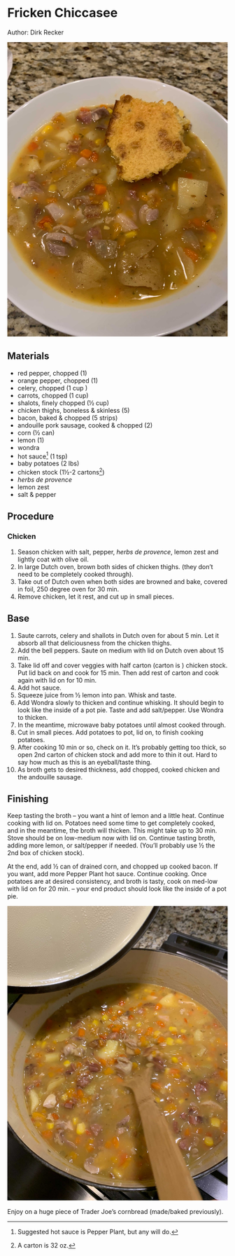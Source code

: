 # Fricken Chiccasee

Author: Dirk Recker

![](images/fricken-chiccasee-2.jpg)

## Materials

- red pepper, chopped (1)
- orange pepper, chopped (1)
- celery, chopped (1 cup )
- carrots, chopped (1 cup)
- shalots, finely chopped (½ cup)
- chicken thighs, boneless & skinless (5)
- bacon, baked & chopped (5 strips)
- andouille pork sausage, cooked & chopped (2)
- corn (½ can)
- lemon (1)
- wondra
- hot sauce[^1] (1 tsp)
- baby potatoes (2 lbs)
- chicken stock (1½-2 cartons[^2])
- _herbs de provence_
- lemon zest
- salt & pepper

## Procedure

### Chicken

1. Season chicken with salt, pepper, _herbs de provence_, lemon zest
   and lightly coat with olive oil.
2. In large Dutch oven, brown both sides of chicken thighs.  (they
   don’t need to be completely cooked through).
3. Take out of Dutch oven when both sides are browned and bake,
   covered in foil, 250 degree oven for 30 min.
4. Remove chicken, let it rest, and cut up in small pieces.

## Base

1. Saute carrots, celery and shallots in Dutch oven for about 5 min.  Let
   it absorb all that deliciousness from the chicken thighs.
2. Add the bell peppers.  Saute on medium with lid on Dutch oven about
   15 min.
3. Take lid off and cover veggies with half carton (carton is )
   chicken stock.  Put lid back on and cook for 15 min.  Then add rest of
   carton and cook again with lid on for 10 min.
4. Add hot sauce.
5. Squeeze juice from ½ lemon into pan.  Whisk and taste.
6. Add Wondra slowly to thicken and continue whisking.  It should
   begin to look like the inside of a pot pie.  Taste and add
   salt/pepper.  Use Wondra to thicken.
7. In the meantime, microwave baby potatoes until almost cooked
   through.
8. Cut in small pieces.  Add potatoes to pot, lid on, to finish
   cooking potatoes.
9. After cooking 10 min or so, check on it.  It’s probably getting too
   thick, so open 2nd carton of chicken stock and add more to thin it
   out.  Hard to say how much as this is an eyeball/taste thing.
10. As broth gets to desired thickness, add chopped, cooked chicken
    and the andouille sausage.

## Finishing

Keep tasting the broth – you want a hint of lemon and a little heat.
Continue cooking with lid on.  Potatoes need some time to get
completely cooked, and in the meantime, the broth will thicken.  This
might take up to 30 min.  Stove should be on low-medium now with lid
on.  Continue tasting broth, adding more lemon, or salt/pepper if
needed.  (You’ll probably use ½ the 2nd box of chicken stock).

At the end, add ½ can of drained corn, and chopped up cooked bacon.
If you want, add more Pepper Plant hot sauce.  Continue cooking.  Once
potatoes are at desired consistency, and broth is tasty, cook on
med-low with lid on for 20 min. – your end product should look like
the inside of a pot pie.

![](images/fricken-chiccasee-1.jpg)

Enjoy on a huge piece of Trader Joe’s cornbread (made/baked
previously).

[^1]: Suggested hot sauce is Pepper Plant, but any will do.

[^2]: A carton is 32 oz.
